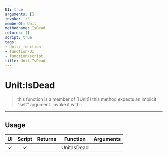 ```yaml
---
UI: true
arguments: []
invoke: ':'
memberOf: Unit
methodname: IsDead
returns: []
script: true
tags:
- Unit/_function
- function/UI
- function/script
title: Unit.IsDead
---
```

# Unit:IsDead
> this function is a member of [[Unit]]
> this method expects an implicit "self" argument. invoke it with `:`
-----
## Usage
|  UI | Script | Returns | Function | Arguments |
|:---:|:------:|-------:|:--------:|:---------|
|✓|✓||Unit:IsDead||

